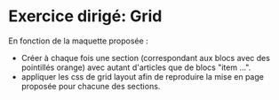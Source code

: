 # Exercice dirigé: Grid

En fonction de la maquette proposée :
- Créer à chaque fois une section (correspondant aux blocs avec des pointillés orange) avec autant d'articles que de blocs "item ...".
- appliquer les css de grid layout afin de reproduire la mise en page proposée pour chacune des sections.
